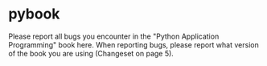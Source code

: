 # pybook

Please report all bugs you encounter in the "Python Application Programming" book here. When reporting bugs, please report what version of the book you are using  (Changeset on page 5).
